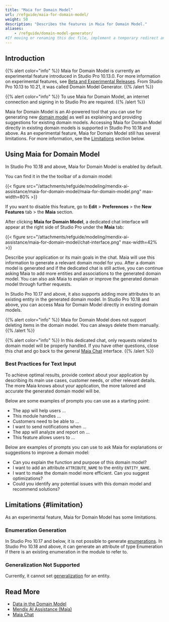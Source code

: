 ```yaml
---
title: "Maia for Domain Model"
url: /refguide/maia-for-domain-model/
weight: 50
description: "Describes the features in Maia for Domain Model."
aliases:
    - /refguide/domain-model-generator/
#If moving or renaming this doc file, implement a temporary redirect and let the respective team know they should update the URL in the product. See Mapping to Products for more details.
---
```


## Introduction

{{% alert color="info" %}}
Maia for Domain Model is currently an experimental feature introduced in Studio Pro 10.13.0. For more information on experimental features, see [Beta and Experimental Releases](/releasenotes/beta-features/). From Studio Pro 10.13 to 10.21, it was called Domain Model Generator.
{{% /alert %}}

{{% alert color="info" %}}
To use Maia for Domain Model, an internet connection and signing in to Studio Pro are required.
{{% /alert %}}

Maia for Domain Model is an AI-powered tool that you can use for generating new [domain model](/refguide/domain-model/) as well as explaining and providing suggestions for existing domain models. Accessing Maia for Domain Model directly in existing domain models is supported in Studio Pro 10.18 and above. As an experimental feature, Maia for Domain Model still has several limitations. For more information, see the [Limitations](#limitation) section below.

## Using Maia for Domain Model

In Studio Pro 10.18 and above, Maia for Domain Model is enabled by default.

You can find it in the the toolbar of a domain model:

{{< figure src="/attachments/refguide/modeling/mendix-ai-assistance/maia-for-domain-model/maia-for-domain-model.png" max-width=80% >}}

If you want to disable this feature, go to **Edit** > **Preferences** > the **New Features** tab > the **Maia** section.

After clicking **Maia for Domain Model**, a dedicated chat interface will appear at the right side of Studio Pro under the **Maia** tab:

{{< figure src="/attachments/refguide/modeling/mendix-ai-assistance/maia-for-domain-model/chat-interface.png" max-width=42% >}}

Describe your application or its main goals in the chat. Maia will use this information to generate a relevant domain model for you. After a domain model is generated and if the dedicated chat is still active, you can continue asking Maia to add more entities and associations to the generated domain model. You can also ask Maia to explain or improve the generated domain model through further requests.

In Studio Pro 10.17 and above, it also supports adding more attributes to an existing entity in the generated domain model. In Studio Pro 10.18 and above, you can access Maia for Domain Model directly in existing domain models.

{{% alert color="info" %}}
Maia for Domain Model does not support deleting items in the domain model. You can always delete them manually. 
{{% /alert %}}

{{% alert color="info" %}}
In this dedicated chat, only requests related to domain model will be properly handled. If you have other questions, close this chat and go back to the general [Maia Chat](/refguide/maia-chat/) interface.
{{% /alert %}}
 
### Best Practices for Text Input

To achieve optimal results, provide context about your application by describing its main use cases, customer needs, or other relevant details. The more Maia knows about your application, the more tailored and accurate the generated domain model will be.

Below are some examples of prompts you can use as a starting point:

* The app will help users ...
* This module handles ...
* Customers need to be able to ...
* I want to send notifications when ...
* The app will analyze and report on ...
* This feature allows users to ...

Below are examples of prompts you can use to ask Maia for explanations or suggestions to improve a domain model:

* Can you explain the function and purpose of this domain model?
* I want to add an attribute `ATTRIBUTE_NAME` to the entity `ENTITY_NAME`.
* I want to make the domain model more efficient. Can you suggest optimizations?
* Could you identify any potential issues with this domain model and recommend solutions?

## Limitations {#limitation}

As an experimental feature, Maia for Domain Model has some limitations.

### Enumeration Generation

In Studio Pro 10.17 and below, it is not possible to generate [enumerations](/refguide/enumerations/). In Studio Pro 10.18 and above, it can generate an attribute of type Enumeration if there is an existing enumeration in the module to refer to.

### Generalization Not Supported

Currently, it cannot set [generalization](/refguide/generalization-and-association/) for an entity.

## Read More

* [Data in the Domain Model](/refguide/domain-model/)
* [Mendix AI Assistance (Maia)](/refguide/mendix-ai-assistance/)
* [Maia Chat](/refguide/maia-chat/)
